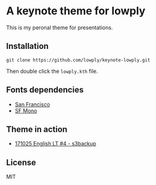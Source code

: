 # A keynote theme for lowply

This is my peronal theme for presentations.

## Installation

```
git clone https://github.com/lowply/keynote-lowply.git
```

Then double click the `lowply.kth` file.

## Fonts dependencies

- [San Francisco](https://developer.apple.com/fonts/)
- [SF Mono](https://simonfredsted.com/1438)

## Theme in action

- [171025 English LT #4 - s3backup](https://speakerdeck.com/lowply/171025-english-lt-number-4-s3backup)

## License

MIT
